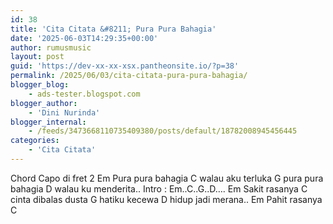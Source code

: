 ```yaml
---
id: 38
title: 'Cita Citata &#8211; Pura Pura Bahagia'
date: '2025-06-03T14:29:35+00:00'
author: rumusmusic
layout: post
guid: 'https://dev-xx-xx-xsx.pantheonsite.io/?p=38'
permalink: /2025/06/03/cita-citata-pura-pura-bahagia/
blogger_blog:
    - ads-tester.blogspot.com
blogger_author:
    - 'Dini Nurinda'
blogger_internal:
    - /feeds/3473668110735409380/posts/default/18782008945456445
categories:
    - 'Cita Citata'
---
```


Chord Capo di fret 2 Em Pura pura bahagia C walau aku terluka G pura pura bahagia D walau ku menderita.. Intro : Em..C..G..D…. Em Sakit rasanya C cinta dibalas dusta G hatiku kecewa D hidup jadi merana.. Em Pahit rasanya C